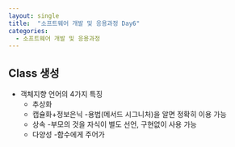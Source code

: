 ```yaml
---
layout: single
title:  "소프트웨어 개발 및 응용과정 Day6"
categories:
  - 소프트웨어 개발 및 응용과정
---
```

## Class 생성

* 객체지향 언어의 4가지 특징
  * 추상화
  * 캡슐화+정보은닉  -용법(메서드 시그니처)을 알면 정확히 이용 가능
  * 상속  -부모의 것을 자식이 별도 선언, 구현없이 사용 가능
  * 다양성 -함수에게 주어가 
